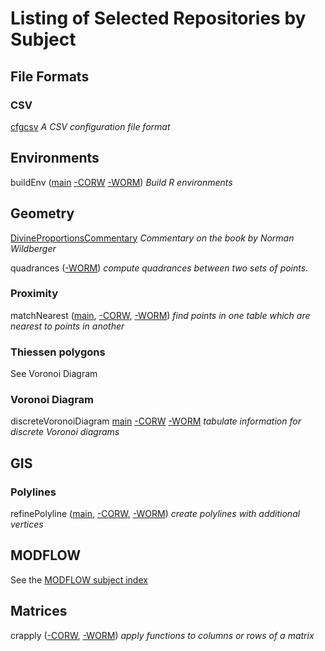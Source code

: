 Listing of Selected Repositories by Subject
===========================================

File Formats
------------

### CSV

[cfgcsv](https://github.com/dmparrishphd/cfgcsv-CORW)
_A CSV configuration file format_

Environments
------------

buildEnv
([main](https://github.com/dmparrishphd/buildEnv-CORW)
[-CORW](https://github.com/dmparrishphd/buildEnv-CORW)
[-WORM](https://github.com/dmparrishphd/buildEnv-WORM))
_Build R environments_

Geometry
--------

[DivineProportionsCommentary](https://github.com/dmparrishphd/DivineProportionsCommentary)
_Commentary on the book by Norman Wildberger_

quadrances
([-WORM](https://github.com/dmparrishphd/quadrances))
_compute quadrances between two sets of points._

### Proximity

matchNearest
([main](https://github.com/dmparrishphd/matchNearest-CORW),
[-CORW](https://github.com/dmparrishphd/matchNearest-CORW),
[-WORM](https://github.com/dmparrishphd/matchNearest-WORM))
_find points in one table which are nearest to points in another_

### Thiessen polygons

See Voronoi Diagram

### Voronoi Diagram

discreteVoronoiDiagram
[main](https://github.com/dmparrishphd/discreteVoronoiDiagram-CORW)
[-CORW](https://github.com/dmparrishphd/discreteVoronoiDiagram-CORW)
[-WORM](https://github.com/dmparrishphd/discreteVoronoiDiagram-CORW)
_tabulate information for discrete Voronoi diagrams_

GIS
---

### Polylines

refinePolyline
([main](https://github.com/dmparrishphd/refinePolyline-CORW),
[-CORW](https://github.com/dmparrishphd/refinePolyline-CORW),
[-WORM](https://github.com/dmparrishphd/refinePolyline-WORM))
_create polylines with additional vertices_

MODFLOW
-------

See the [MODFLOW subject index](https://github.com/dmparrishphd/repos/blob/main/Files/CORW/0/subj.modflow.md)

Matrices
--------

crapply
([-CORW](https://github.com/dmparrishphd/crapply-CORW),
[-WORM](https://github.com/dmparrishphd/crapply-WORM))
_apply functions to columns or rows of a matrix_
